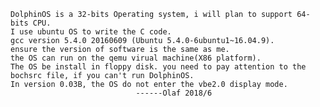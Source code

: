 	DolphinOS is a 32-bits Operating system, i will plan to support 64-bits CPU. 
	I use ubuntu OS to write the C code.
	gcc version 5.4.0 20160609 (Ubuntu 5.4.0-6ubuntu1~16.04.9).
	ensure the version of software is the same as me.
	the OS can run on the qemu virual machine(X86 platform).
	The OS be install in floppy disk. you need to pay attention to the bochsrc file, if you can't run DolphinOS.
	In version 0.03B, the OS do not enter the vbe2.0 display mode. 
								------Olaf 2018/6

